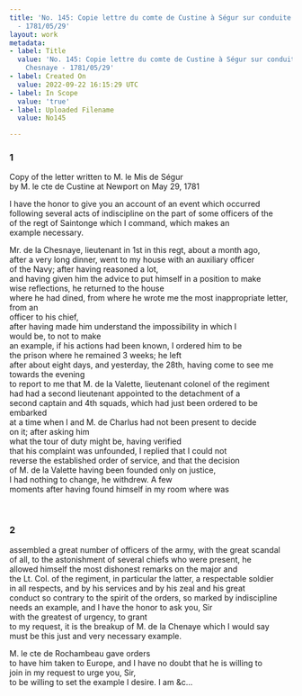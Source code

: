 ```yaml
---
title: 'No. 145: Copie lettre du comte de Custine à Ségur sur conduite M. de la Chesnaye
  - 1781/05/29'
layout: work
metadata:
- label: Title
  value: 'No. 145: Copie lettre du comte de Custine à Ségur sur conduite M. de la
    Chesnaye - 1781/05/29'
- label: Created On
  value: 2022-09-22 16:15:29 UTC
- label: In Scope
  value: 'true'
- label: Uploaded Filename
  value: No145

---
```

<div class="pages">
<div id="translation-32573124">
<h3>1</h3>
<div class="page-content">
<p>Copy of the letter written to M. le Mis de Ségur<br/>
by M. le cte de Custine at Newport on May 29, 1781</p>
<p>I have the honor to give you an account of an event which occurred<br/>
following several acts of indiscipline on the part of some officers of the<br/>
of the regt of Saintonge which I command, which makes an<br/>
example necessary.</p>
<p>Mr. de la Chesnaye, lieutenant in 1st in this regt, about a month ago,<br/>
after a very long dinner, went to my house with an auxiliary officer <br/>
of the Navy; after having reasoned a lot, <br/>
and having given him the advice to put himself in a position to make <br/>
wise reflections, he returned to the house <br/>
where he had dined, from where he wrote me the most inappropriate letter, from an<br/>
officer to his chief, <br/>
after having made him understand the impossibility in which I<br/>
would be, to not to make <br/>
an example, if his actions had been known, I ordered him to be<br/>
the prison where he remained 3 weeks; he left <br/>
after about eight days, and yesterday, the 28th, having come to see me towards the evening<br/>
to report to me that M. de la Valette, lieutenant colonel of the regiment<br/>
had had a second lieutenant appointed to the detachment of a<br/>
second captain and 4th squads, which had just been ordered to be embarked<br/>
at a time when I and M. de Charlus had not been present to decide<br/>
on it; after asking him <br/>
what the tour of duty might be, having verified <br/>
that his complaint was unfounded, I replied that I could not<br/>
reverse the established order of service, and that the decision<br/>
of M. de la Valette having been founded only on justice, <br/>
I had nothing to change, he withdrew. A few<br/>
moments after having found himself in my room where was</p>
</div>
</div>
<br />
<div id="translation-32573125">
<h3>2</h3>
<div class="page-content">
<p>assembled a great number of officers of the army, with the great scandal <br/>
of all, to the astonishment of several chiefs who were present, he <br/>
allowed himself the most dishonest remarks on the major and <br/>
the Lt. Col. of the regiment, in particular the latter, a respectable soldier <br/>
in all respects, and by his services and by his zeal and his great <br/>
conduct so contrary to the spirit of the orders, so marked by indiscipline <br/>
needs an example, and I have the honor to ask you, Sir<br/>
with the greatest of urgency, to grant <br/>
to my request, it is the breakup of M. de la Chenaye which I would say <br/>
must be this just and very necessary example.</p>
<p>M. le cte de Rochambeau gave orders <br/>
to have him taken to Europe, and I have no doubt that he is willing to <br/>
join in my request to urge you, Sir, <br/>
to be willing to set the example I desire. I am &amp;c... </p>
</div>
</div>
<br />
</div>